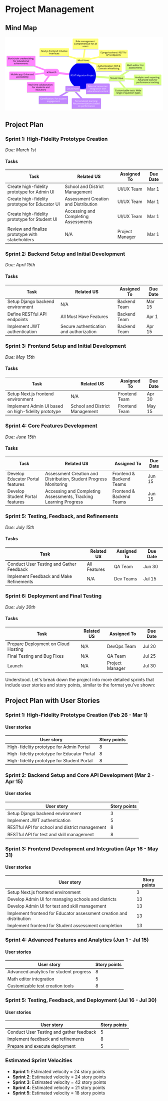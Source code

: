 # Project Management
## Mind Map

[![MindMap](https://github.com/rahuluniv/EduBest/blob/main/images/mindmap.png?raw=true)](https://github.com/rahuluniv/EduBest/blob/main/images/mindmap.png?raw=true)
## Project Plan

### Sprint 1: High-Fidelity Prototype Creation

_Due: March 1st_

#### Tasks

| **Task**                                      | **Related US**                        | **Assigned To** | **Due Date** |
| --------------------------------------------- | ------------------------------------- | --------------- | ------------ |
| Create high-fidelity prototype for Admin UI   | School and District Management        | UI/UX Team      | Mar 1        |
| Create high-fidelity prototype for Educator UI| Assessment Creation and Distribution  | UI/UX Team      | Mar 1        |
| Create high-fidelity prototype for Student UI | Accessing and Completing Assessments  | UI/UX Team      | Mar 1        |
| Review and finalize prototype with stakeholders| N/A                                   | Project Manager | Mar 1        |

### Sprint 2: Backend Setup and Initial Development

_Due: April 15th_

#### Tasks

| **Task**                                      | **Related US**                        | **Assigned To** | **Due Date** |
| --------------------------------------------- | ------------------------------------- | --------------- | ------------ |
| Setup Django backend environment              | N/A                                   | Backend Team    | Mar 15       |
| Define RESTful API endpoints                  | All Must Have Features                | Backend Team    | Apr 1        |
| Implement JWT authentication                  | Secure authentication and authorization | Backend Team  | Apr 15       |

### Sprint 3: Frontend Setup and Initial Development

_Due: May 15th_

#### Tasks

| **Task**                                      | **Related US**                        | **Assigned To** | **Due Date** |
| --------------------------------------------- | ------------------------------------- | --------------- | ------------ |
| Setup Next.js frontend environment            | N/A                                   | Frontend Team   | Apr 30       |
| Implement Admin UI based on high-fidelity prototype | School and District Management   | Frontend Team   | May 15       |

### Sprint 4: Core Features Development

_Due: June 15th_

#### Tasks

| **Task**                                      | **Related US**                        | **Assigned To** | **Due Date** |
| --------------------------------------------- | ------------------------------------- | --------------- | ------------ |
| Develop Educator Portal features              | Assessment Creation and Distribution, Student Progress Monitoring | Frontend & Backend Teams | Jun 15 |
| Develop Student Portal features               | Accessing and Completing Assessments, Tracking Learning Progress | Frontend & Backend Teams | Jun 15 |

### Sprint 5: Testing, Feedback, and Refinements

_Due: July 15th_

#### Tasks

| **Task**                                      | **Related US**                        | **Assigned To** | **Due Date** |
| --------------------------------------------- | ------------------------------------- | --------------- | ------------ |
| Conduct User Testing and Gather Feedback      | All Features                          | QA Team         | Jun 30       |
| Implement Feedback and Make Refinements       | N/A                                   | Dev Teams       | Jul 15       |

### Sprint 6: Deployment and Final Testing

_Due: July 30th_

#### Tasks

| **Task**                                      | **Related US**                        | **Assigned To** | **Due Date** |
| --------------------------------------------- | ------------------------------------- | --------------- | ------------ |
| Prepare Deployment on Cloud Hosting           | N/A                                   | DevOps Team     | Jul 20       |
| Final Testing and Bug Fixes                   | N/A                                   | QA Team         | Jul 25       |
| Launch                                         | N/A                                   | Project Manager | Jul 30       |

Understood. Let's break down the project into more detailed sprints that include user stories and story points, similar to the format you've shown:

## Project Plan with User Stories

### Sprint 1: High-Fidelity Prototype Creation (Feb 26 - Mar 1)

#### User stories

| **User story**                               | **Story points** |
| -------------------------------------------- | ---------------- |
| High-fidelity prototype for Admin Portal     | 8                |
| High-fidelity prototype for Educator Portal  | 8                |
| High-fidelity prototype for Student Portal   | 8                |

### Sprint 2: Backend Setup and Core API Development (Mar 2 - Apr 15)

#### User stories

| **User story**                               | **Story points** |
| -------------------------------------------- | ---------------- |
| Setup Django backend environment             | 3                |
| Implement JWT authentication                 | 5                |
| RESTful API for school and district management | 8              |
| RESTful API for test and skill management    | 8                |

### Sprint 3: Frontend Development and Integration (Apr 16 - May 31)

#### User stories

| **User story**                               | **Story points** |
| -------------------------------------------- | ---------------- |
| Setup Next.js frontend environment           | 3                |
| Develop Admin UI for managing schools and districts | 13         |
| Develop Admin UI for test and skill management | 13             |
| Implement frontend for Educator assessment creation and distribution | 13 |
| Implement frontend for Student assessment completion | 13          |

### Sprint 4: Advanced Features and Analytics (Jun 1 - Jul 15)

#### User stories

| **User story**                               | **Story points** |
| -------------------------------------------- | ---------------- |
| Advanced analytics for student progress      | 8                |
| Math editor integration                      | 5                |
| Customizable test creation tools             | 8                |

### Sprint 5: Testing, Feedback, and Deployment (Jul 16 - Jul 30)

#### User stories

| **User story**                               | **Story points** |
| -------------------------------------------- | ---------------- |
| Conduct User Testing and gather feedback     | 5                |
| Implement feedback and refinements           | 8                |
| Prepare and execute deployment               | 5                |

### Estimated Sprint Velocities

- **Sprint 1**: Estimated velocity = 24 story points
- **Sprint 2**: Estimated velocity = 24 story points
- **Sprint 3**: Estimated velocity = 42 story points
- **Sprint 4**: Estimated velocity = 21 story points
- **Sprint 5**: Estimated velocity = 18 story points

